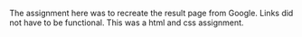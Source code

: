 The assignment here was to recreate the result page from Google. Links did not have to be functional. This was a html and css assignment.
